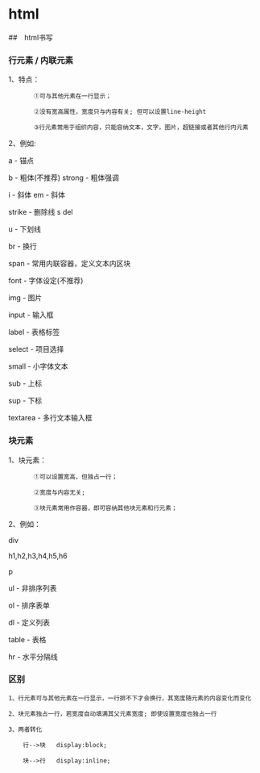 # html  

##　html书写

### 行元素  / 内联元素

  1、特点：

   		   ①可与其他元素在一行显示；

           ②没有宽高属性，宽度只与内容有关; 但可以设置line-height

           ③行元素常用于组织内容，只能容纳文本，文字，图片，超链接或者其他行内元素

  2、例如:

  a - 锚点

  b - 粗体(不推荐)  strong - 粗体强调

  i - 斜体          em - 斜体 

  strike - 删除线   s   del

  u - 下划线

  br - 换行

  span - 常用内联容器，定义文本内区块

  font - 字体设定(不推荐)

  img - 图片

  input - 输入框

  label - 表格标签

  select - 项目选择

  small - 小字体文本

  sub - 上标

  sup - 下标

  textarea - 多行文本输入框


### 块元素

  1、块元素： 

  		   ①可以设置宽高，但独占一行；

           ②宽度与内容无关;

           ③块元素常用作容器，即可容纳其他块元素和行元素；

  2、例如：

  div

  h1,h2,h3,h4,h5,h6

  p

  ul - 非排序列表

  ol - 排序表单

  dl - 定义列表

  table - 表格

  hr - 水平分隔线

  
### 区别

	1、行元素可与其他元素在一行显示，一行排不下才会换行，其宽度随元素的内容变化而变化

	2、块元素独占一行，若宽度自动填满其父元素宽度; 即使设置宽度也独占一行

	3、两者转化

		行-->块   display:block;

		块-->行   display:inline;

